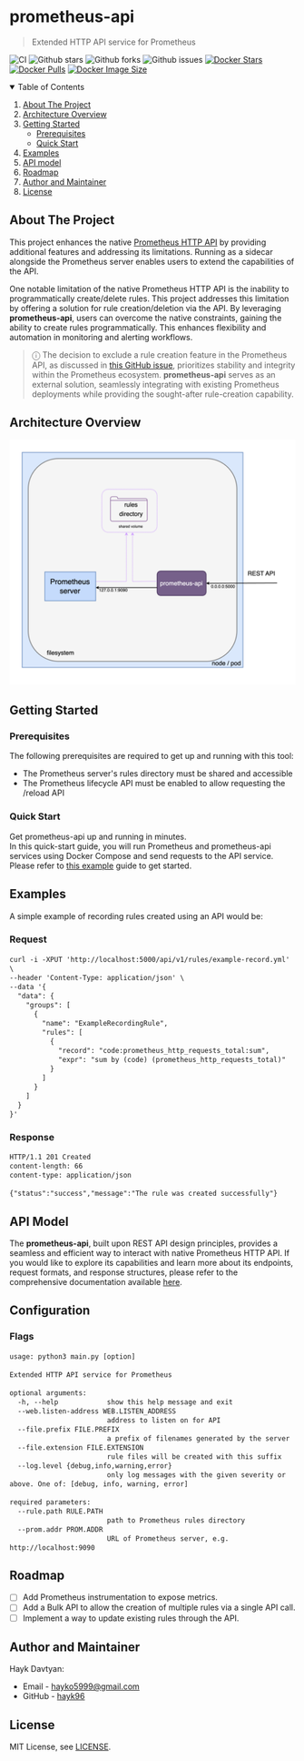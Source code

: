 # prometheus-api
> Extended HTTP API service for Prometheus
>
![CI](https://github.com/hayk96/prometheus-api/actions/workflows/ci.yml/badge.svg)
![Github stars](https://badgen.net/github/stars/hayk96/prometheus-api?icon=github&label=stars)
![Github forks](https://badgen.net/github/forks/hayk96/prometheus-api?icon=github&label=forks)
![Github issues](https://img.shields.io/github/issues/hayk96/prometheus-api)
[![Docker Stars](https://badgen.net/docker/stars/hayk96/prometheus-api?icon=docker&label=stars)](https://hub.docker.com/r/hayk96/prometheus-api/)
[![Docker Pulls](https://badgen.net/docker/pulls/hayk96/prometheus-api?icon=docker&label=pulls)](https://hub.docker.com/r/hayk96/prometheus-api/)
[![Docker Image Size](https://badgen.net/docker/size/hayk96/prometheus-api?icon=docker&label=image%20size)](https://hub.docker.com/r/hayk96/prometheus-api/)

<!-- TABLE OF CONTENTS -->
<details open="open">
  <summary>Table of Contents</summary>
  <ol>
    <li>
      <a href="#about-the-project">About The Project</a>
    </li>
    <li>
      <a href="#architecture-overview">Architecture Overview</a>
    </li>
    <li>
      <a href="#getting-started">Getting Started</a>
      <ul>
        <li><a href="#prerequisites">Prerequisites</a></li>
        <li><a href="#quick-start">Quick Start</a></li>
      </ul>
    </li>
    <li><a href="#examples">Examples</a></li>
    <li><a href="#api-model">API model</a></li>
    <li><a href="#roadmap">Roadmap</a></li>
    <li><a href="#author-and-maintainer">Author and Maintainer</a></li>
    <li><a href="#licence">License</a></li>
  </ol>
</details>

<!-- ABOUT THE PROJECT -->
## About The Project

This project enhances the native [Prometheus HTTP API](https://prometheus.io/docs/prometheus/latest/querying/api/) by 
providing additional features and addressing its limitations. Running as a sidecar alongside the Prometheus server 
enables users to extend the capabilities of the API.

One notable limitation of the native Prometheus HTTP API is the inability to programmatically create/delete rules. This 
project addresses this limitation by offering a solution for rule creation/deletion via the API. By leveraging 
**prometheus-api**, users can overcome the native constraints, gaining the ability to create rules programmatically. This 
enhances flexibility and automation in monitoring and alerting workflows.

> ⓘ The decision to exclude a rule creation feature in the Prometheus API, as discussed in 
> [this GitHub issue](https://github.com/prometheus/alertmanager/issues/552), prioritizes stability and integrity within
> the Prometheus ecosystem. **prometheus-api** serves as an external solution, seamlessly integrating with existing 
> Prometheus deployments while providing the sought-after rule-creation capability.

<!-- ARCHITECTURE OVERVIEW -->
## Architecture Overview
![](docs/images/architecture.png)

<!-- GETTING STARTED -->
## Getting Started

### Prerequisites

The following prerequisites are required to get up and running with this tool:
- The Prometheus server's rules directory must be shared and accessible
- The Prometheus lifecycle API must be enabled to allow requesting the /reload API

### Quick Start

Get prometheus-api up and running in minutes.    
In this quick-start guide, you will run Prometheus and prometheus-api services using Docker Compose and send requests to
the API service. Please refer to [this example](https://github.com/hayk96/prometheus-api/tree/main/docs/examples/docker#getting-started-with-docker-compose) 
guide to get started.

<!-- ARCHITECTURE OVERVIEW -->
## Examples
A simple example of recording rules created using an API would be:

### Request

```shell
curl -i -XPUT 'http://localhost:5000/api/v1/rules/example-record.yml' \
--header 'Content-Type: application/json' \
--data '{
  "data": {
    "groups": [
      {
        "name": "ExampleRecordingRule",
        "rules": [
          {
            "record": "code:prometheus_http_requests_total:sum",
            "expr": "sum by (code) (prometheus_http_requests_total)"
          }
        ]
      }
    ]
  }
}'
```

### Response

```
HTTP/1.1 201 Created
content-length: 66
content-type: application/json

{"status":"success","message":"The rule was created successfully"}
```

<!-- ARCHITECTURE OVERVIEW -->
## API Model

The **prometheus-api**, built upon REST API design principles, provides a seamless and efficient way to interact with 
native Prometheus HTTP API. If you would like to explore its capabilities and learn more about its endpoints, request 
formats, and response structures, please refer to the comprehensive documentation available [here](https://github.com/hayk96/prometheus-api/tree/main/docs/rest-api).

<!-- CONFIGURATION -->
## Configuration

### Flags

```text
usage: python3 main.py [option]

Extended HTTP API service for Prometheus

optional arguments:
  -h, --help            show this help message and exit
  --web.listen-address WEB.LISTEN_ADDRESS
                        address to listen on for API
  --file.prefix FILE.PREFIX
                        a prefix of filenames generated by the server
  --file.extension FILE.EXTENSION
                        rule files will be created with this suffix
  --log.level {debug,info,warning,error}
                        only log messages with the given severity or above. One of: [debug, info, warning, error]

required parameters:
  --rule.path RULE.PATH
                        path to Prometheus rules directory
  --prom.addr PROM.ADDR
                        URL of Prometheus server, e.g. http://localhost:9090
```

<!-- ROADMAP -->
## Roadmap

- [ ] Add Prometheus instrumentation to expose metrics.
- [ ] Add a Bulk API to allow the creation of multiple rules via a single API call.
- [ ] Implement a way to update existing rules through the API.

<!-- CONTACT -->
## Author and Maintainer

Hayk Davtyan:
- Email - hayko5999@gmail.com
- GitHub - [hayk96](https://github.com/hayk96)

## License

MIT License, see [LICENSE](https://github.com/hayk96/prometheus-api/blob/main/LICENSE).
